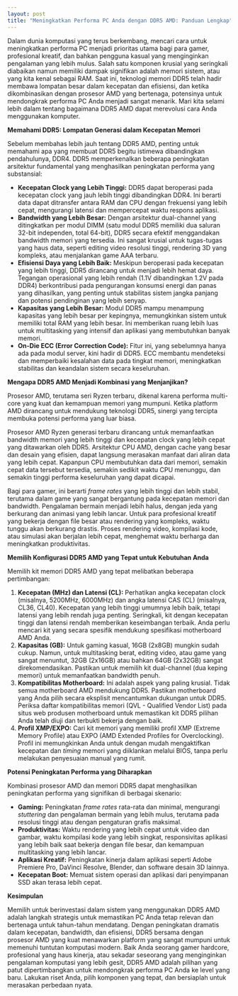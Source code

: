```yaml
---
layout: post
title: "Meningkatkan Performa PC Anda dengan DDR5 AMD: Panduan Lengkap"
---
```


Dalam dunia komputasi yang terus berkembang, mencari cara untuk meningkatkan performa PC menjadi prioritas utama bagi para gamer, profesional kreatif, dan bahkan pengguna kasual yang menginginkan pengalaman yang lebih mulus. Salah satu komponen krusial yang seringkali diabaikan namun memiliki dampak signifikan adalah memori sistem, atau yang kita kenal sebagai RAM. Saat ini, teknologi memori DDR5 telah hadir membawa lompatan besar dalam kecepatan dan efisiensi, dan ketika dikombinasikan dengan prosesor AMD yang bertenaga, potensinya untuk mendongkrak performa PC Anda menjadi sangat menarik. Mari kita selami lebih dalam tentang bagaimana DDR5 AMD dapat merevolusi cara Anda menggunakan komputer.

**Memahami DDR5: Lompatan Generasi dalam Kecepatan Memori**

Sebelum membahas lebih jauh tentang DDR5 AMD, penting untuk memahami apa yang membuat DDR5 begitu istimewa dibandingkan pendahulunya, DDR4. DDR5 memperkenalkan beberapa peningkatan arsitektur fundamental yang menghasilkan peningkatan performa yang substansial:

*   **Kecepatan Clock yang Lebih Tinggi:** DDR5 dapat beroperasi pada kecepatan clock yang jauh lebih tinggi dibandingkan DDR4. Ini berarti data dapat ditransfer antara RAM dan CPU dengan frekuensi yang lebih cepat, mengurangi latensi dan mempercepat waktu respons aplikasi.
*   **Bandwidth yang Lebih Besar:** Dengan arsitektur dual-channel yang ditingkatkan per modul DIMM (satu modul DDR5 memiliki dua saluran 32-bit independen, total 64-bit), DDR5 secara efektif menggandakan bandwidth memori yang tersedia. Ini sangat krusial untuk tugas-tugas yang haus data, seperti editing video resolusi tinggi, rendering 3D yang kompleks, atau menjalankan game AAA terbaru.
*   **Efisiensi Daya yang Lebih Baik:** Meskipun beroperasi pada kecepatan yang lebih tinggi, DDR5 dirancang untuk menjadi lebih hemat daya. Tegangan operasional yang lebih rendah (1.1V dibandingkan 1.2V pada DDR4) berkontribusi pada pengurangan konsumsi energi dan panas yang dihasilkan, yang penting untuk stabilitas sistem jangka panjang dan potensi pendinginan yang lebih senyap.
*   **Kapasitas yang Lebih Besar:** Modul DDR5 mampu menampung kapasitas yang lebih besar per kepingnya, memungkinkan sistem untuk memiliki total RAM yang lebih besar. Ini memberikan ruang lebih luas untuk multitasking yang intensif dan aplikasi yang membutuhkan banyak memori.
*   **On-Die ECC (Error Correction Code):** Fitur ini, yang sebelumnya hanya ada pada modul server, kini hadir di DDR5. ECC membantu mendeteksi dan memperbaiki kesalahan data pada tingkat memori, meningkatkan stabilitas dan keandalan sistem secara keseluruhan.

**Mengapa DDR5 AMD Menjadi Kombinasi yang Menjanjikan?**

Prosesor AMD, terutama seri Ryzen terbaru, dikenal karena performa multi-core yang kuat dan kemampuan memori yang mumpuni. Ketika platform AMD dirancang untuk mendukung teknologi DDR5, sinergi yang tercipta membuka potensi performa yang luar biasa.

Prosesor AMD Ryzen generasi terbaru dirancang untuk memanfaatkan bandwidth memori yang lebih tinggi dan kecepatan clock yang lebih cepat yang ditawarkan oleh DDR5. Arsitektur CPU AMD, dengan cache yang besar dan desain yang efisien, dapat langsung merasakan manfaat dari aliran data yang lebih cepat. Kapanpun CPU membutuhkan data dari memori, semakin cepat data tersebut tersedia, semakin sedikit waktu CPU menunggu, dan semakin tinggi performa keseluruhan yang dapat dicapai.

Bagi para gamer, ini berarti *frame rates* yang lebih tinggi dan lebih stabil, terutama dalam game yang sangat bergantung pada kecepatan memori dan bandwidth. Pengalaman bermain menjadi lebih halus, dengan jeda yang berkurang dan animasi yang lebih lancar. Untuk para profesional kreatif yang bekerja dengan file besar atau rendering yang kompleks, waktu tunggu akan berkurang drastis. Proses rendering video, kompilasi kode, atau simulasi akan berjalan lebih cepat, menghemat waktu berharga dan meningkatkan produktivitas.

**Memilih Konfigurasi DDR5 AMD yang Tepat untuk Kebutuhan Anda**

Memilih kit memori DDR5 AMD yang tepat melibatkan beberapa pertimbangan:

1.  **Kecepatan (MHz) dan Latensi (CL):** Perhatikan angka kecepatan clock (misalnya, 5200MHz, 6000MHz) dan angka latensi CAS (CL) (misalnya, CL36, CL40). Kecepatan yang lebih tinggi umumnya lebih baik, tetapi latensi yang lebih rendah juga penting. Seringkali, kit dengan kecepatan tinggi dan latensi rendah memberikan keseimbangan terbaik. Anda perlu mencari kit yang secara spesifik mendukung spesifikasi motherboard AMD Anda.
2.  **Kapasitas (GB):** Untuk gaming kasual, 16GB (2x8GB) mungkin sudah cukup. Namun, untuk multitasking berat, editing video, atau game yang sangat menuntut, 32GB (2x16GB) atau bahkan 64GB (2x32GB) sangat direkomendasikan. Pastikan untuk memilih kit dual-channel (dua keping memori) untuk memanfaatkan bandwidth penuh.
3.  **Kompatibilitas Motherboard:** Ini adalah aspek yang paling krusial. Tidak semua motherboard AMD mendukung DDR5. Pastikan motherboard yang Anda pilih secara eksplisit mencantumkan dukungan untuk DDR5. Periksa daftar kompatibilitas memori (QVL - Qualified Vendor List) pada situs web produsen motherboard untuk memastikan kit DDR5 pilihan Anda telah diuji dan terbukti bekerja dengan baik.
4.  **Profil XMP/EXPO:** Cari kit memori yang memiliki profil XMP (Extreme Memory Profile) atau EXPO (AMD Extended Profiles for Overclocking). Profil ini memungkinkan Anda untuk dengan mudah mengaktifkan kecepatan dan *timing* memori yang diiklankan melalui BIOS, tanpa perlu melakukan penyesuaian manual yang rumit.

**Potensi Peningkatan Performa yang Diharapkan**

Kombinasi prosesor AMD dan memori DDR5 dapat menghasilkan peningkatan performa yang signifikan di berbagai skenario:

*   **Gaming:** Peningkatan *frame rates* rata-rata dan minimal, mengurangi *stuttering* dan pengalaman bermain yang lebih mulus, terutama pada resolusi tinggi atau dengan pengaturan grafis maksimal.
*   **Produktivitas:** Waktu rendering yang lebih cepat untuk video dan gambar, waktu kompilasi kode yang lebih singkat, responsivitas aplikasi yang lebih baik saat bekerja dengan file besar, dan kemampuan multitasking yang lebih lancar.
*   **Aplikasi Kreatif:** Peningkatan kinerja dalam aplikasi seperti Adobe Premiere Pro, DaVinci Resolve, Blender, dan software desain 3D lainnya.
*   **Kecepatan Boot:** Memuat sistem operasi dan aplikasi dari penyimpanan SSD akan terasa lebih cepat.

**Kesimpulan**

Memilih untuk berinvestasi dalam sistem yang menggunakan DDR5 AMD adalah langkah strategis untuk memastikan PC Anda tetap relevan dan bertenaga untuk tahun-tahun mendatang. Dengan peningkatan dramatis dalam kecepatan, bandwidth, dan efisiensi, DDR5 bersama dengan prosesor AMD yang kuat menawarkan platform yang sangat mumpuni untuk memenuhi tuntutan komputasi modern. Baik Anda seorang gamer hardcore, profesional yang haus kinerja, atau sekadar seseorang yang menginginkan pengalaman komputasi yang lebih gesit, DDR5 AMD adalah pilihan yang patut dipertimbangkan untuk mendongkrak performa PC Anda ke level yang baru. Lakukan riset Anda, pilih komponen yang tepat, dan bersiaplah untuk merasakan perbedaan nyata.
